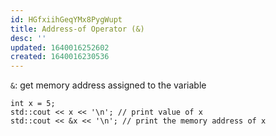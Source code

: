 ```yaml
---
id: HGfxiihGeqYMx8PygWupt
title: Address-of Operator (&)
desc: ''
updated: 1640016252602
created: 1640016230536
---
```


`&`: get memory address assigned to the variable
```
int x = 5;
std::cout << x << '\n'; // print value of x
std::cout << &x << '\n'; // print the memory address of x
```
